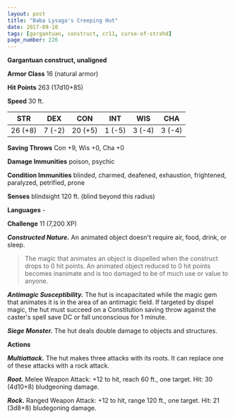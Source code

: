 ```yaml
---
layout: post
title: "Baba Lysaga's Creeping Hut"
date: 2017-09-10
tags: [gargantuan, construct, cr11, curse-of-strahd]
page_number: 226
---
```


**Gargantuan construct, unaligned**

**Armor Class** 16 (natural armor)

**Hit Points** 263 (17d10+85)

**Speed** 30 ft.

|   STR   |   DEX   |   CON   |   INT   |   WIS   |   CHA   |
|:-----:|:-----:|:-----:|:-----:|:-----:|:-----:|
| 26 (+8) | 7 (-2) | 20 (+5) | 1 (-5) | 3 (-4) | 3 (-4) |

**Saving Throws** Con +9, Wis +0, Cha +0

**Damage Immunities** poison, psychic

**Condition Immunities** blinded, charmed, deafened, exhaustion, frightened, paralyzed, petrified, prone

**Senses** blindsight 120 ft. (blind beyond this radius)

**Languages** -

**Challenge** 11 (7,200 XP)

***Constructed Nature.*** An animated object doesn't require air, food, drink, or sleep.

>The magic that animates an object is dispelled when the construct drops to 0 hit points. An animated object reduced to 0 hit points becomes inanimate and is too damaged to be of much use or value to anyone.

***Antimagic Susceptibility.*** The hut is incapacitated while the magic gem that animates it is in the area of an antimagic field. If targeted by dispel magic, the hut must succeed on a Constitution saving throw against the caster's spell save DC or fall unconscious for 1 minute.

***Siege Monster.*** The hut deals double damage to objects and structures.

**Actions**

***Multiattack.*** The hut makes three attacks with its roots. It can replace one of these attacks with a rock attack.

***Root.*** Melee Weapon Attack: +12 to hit, reach 60 ft., one target. Hit: 30 (4d10+8) bludgeoning damage.

***Rock.*** Ranged Weapon Attack: +12 to hit, range 120 ft., one target. Hit: 21 (3d8+8) bludegoning damage.

